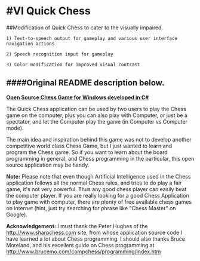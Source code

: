 #VI Quick Chess
===========
##Modification of Quick Chess to cater to the visually impaired.

	1) Text-to-speech output for gameplay and various user interface navigation actions
	
	2) Speech recognition input for gameplay
	
	3) Color modification for improved visual contrast

	
####Original README description below.
-------------------------------------------------------------------------------------

<b><u>Open Source Chess Game for Windows developed in C#</u></b>

The Quick Chess application can be used by two users to play the Chess game on the computer, plus you can also play with Computer, or just be a spectator, and let the Computer play the game (in Computer vs Computer mode).

The main idea and inspiration behind this game was not to develop another competitive world class Chess Game, but I just wanted to learn and program the Chess game. So if you want to learn about the board programming in general, and Chess programming in the particular, this open source application may be handy.

<b>Note:</b> Please note that even though Artificial Intelligence used in the Chess application follows all the normal Chess rules, and tries to do play a fair game, it's not very powerful. Thus any good chess player can easily beat the computer player. If you are really looking for a good Chess Application to play game with computer, there are plenty of free available chess games on internet (hint, just try searching for phrase like "Chess Master" on Google).

<b>Acknowledgement:</b> I must thank the Peter Hughes of the http://www.sharpchess.com site, from whose application source code I have learned a lot about Chess programming. I should also thanks Bruce Moreland, and his excellent guide on Chess programming at http://www.brucemo.com/compchess/programming/index.htm
